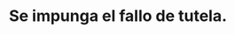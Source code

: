 ---
layout: post
title:  Se impunga el fallo de tutela.
image: /public/acdac.jpg
timeline-date: Octubre 19 de 2017
---